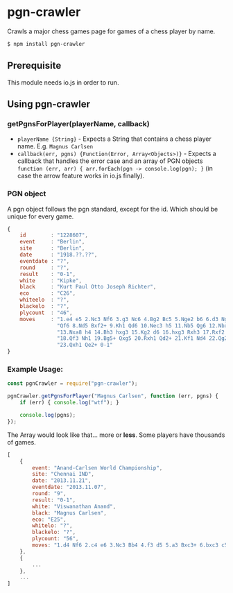 # pgn-crawler

Crawls a major chess games page for games of a chess player by name.

```bash
$ npm install pgn-crawler
```

## Prerequisite

This module needs io.js in order to run.

## Using pgn-crawler

### getPgnsForPlayer(playerName, callback)
* `playerName {String}` - Expects a String that contains a chess player name. E.g. `Magnus Carlsen`
* `callback(err, pgns) {Function(Error, Array<Objects>)}` - Expects a callback that handles the error case and an array of PGN objects `function (err, arr) { arr.forEach(pgn -> console.log(pgn); }` (in case the arrow feature works in io.js finally).

### PGN object

A pgn object follows the pgn standard, except for the id. Which should be unique for every game.

```javascript
{
    id        : "1228607",
    event     : "Berlin",
    site      : "Berlin",
    date      : "1918.??.??",
    eventdate : "?",
    round     : "?",
    result    : "0-1",
    white     : "Kipke",
    black     : "Kurt Paul Otto Joseph Richter",
    eco       : "C26",
    whiteelo  : "?",
    blackelo  : "?",
    plycount  : "46",
    moves     : "1.e4 e5 2.Nc3 Nf6 3.g3 Nc6 4.Bg2 Bc5 5.Nge2 b6 6.d3 Ng4 7.O-O " +
                "Qf6 8.Nd5 Bxf2+ 9.Kh1 Qd6 10.Nec3 h5 11.Nb5 Qg6 12.Nbxc7+ Kd8 " +
                "13.Nxa8 h4 14.Bh3 hxg3 15.Kg2 d6 16.hxg3 Rxh3 17.Rxf2 Nxf2 " +
                "18.Qf3 Nh1 19.Bg5+ Qxg5 20.Rxh1 Qd2+ 21.Kf1 Nd4 22.Qg2 Rxh1+ " +
                "23.Qxh1 Qe2+ 0-1"
}
```

### Example Usage:

```javascript
const pgnCrawler = require("pgn-crawler");

pgnCrawler.getPgnsForPlayer("Magnus Carlsen", function (err, pgns) {
    if (err) { console.log("wtf"); }

    console.log(pgns);
});
```
The Array would look like that... more or **less**. Some players have thousands of games.

```javascript
[
	{
		event: "Anand-Carlsen World Championship",
		site: "Chennai IND",
		date: "2013.11.21",
		eventdate: "2013.11.07",
		round: "9",
		result: "0-1",
		white: "Viswanathan Anand",
		black: "Magnus Carlsen",
		eco: "E25",
		whitelo: "?",
		blackelo: "?",
		plycount: "56",
		moves: "1.d4 Nf6 2.c4 e6 3.Nc3 Bb4 4.f3 d5 5.a3 Bxc3+ 6.bxc3 c5 7.cxd5 exd5 8.e3 c4 9.Ne2 Nc6 10.g4 O-O 11.Bg2 Na5 12.O-O Nb3 13.Ra2 b5 14.Ng3 a5 15.g5 Ne8 16.e4 Nxc1 17.Qxc1 Ra6 18.e5 Nc7 19.f4 b4 20.axb4 axb4 21.Rxa6 Nxa6 22.f5 b3 23.Qf4 Nc7 24.f6 g6 25.Qh4 Ne8 26.Qh6 b2 27.Rf4 b1=Q+ 28.Nf1 Qe1 0-1"
	},
	{
		...
	},
	...
]
```

